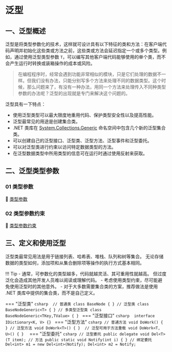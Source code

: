 # 泛型

## 一、泛型概述

泛型是将类型参数化的技术，这样就可设计具有以下特征的类和方法：在客户端代码声明并初始化这些类或方法之前，这些类或方法会延迟指定一个或多个类型。例如，通过使用泛型类型参数 `T`，可以编写其他客户端代码能够使用的单个类，而不会产生运行时转换或装箱操作的成本或风险。

>在编程程序时，经常会遇到功能非常相似的模块，只是它们处理的数据不一样。但我们没有办法，只能分别写多个方法来处理不同的数据类型。这个时候，那么问题来了，有没有一种办法，用同一个方法来处理传入不同种类型参数的办法呢？泛型的出现就是专门来解决这个问题的。

泛型具有一下特点：

-   使用泛型类型可以最大限度地重用代码、保护类型安全性以及提高性能。
-   泛型最常见的用途是创建集合类。
-   .NET 类库在 [System.Collections.Generic](https://learn.microsoft.com/zh-cn/dotnet/api/system.collections.generic) 命名空间中包含几个新的泛型集合类。 
-   可以创建自己的泛型接口、泛型类、泛型方法、泛型事件和泛型委托。
-   可以对泛型类进行约束以访问特定数据类型的方法。
-   在泛型数据类型中所用类型的信息可在运行时通过使用反射来获取。

## 二、泛型类型参数
### 01 类型参数
:link: [类型参数](https://learn.microsoft.com/zh-cn/dotnet/csharp/programming-guide/generics/generic-type-parameters)
### 02 类型参数约束
:link: [类型参数约束](https://learn.microsoft.com/zh-cn/dotnet/csharp/programming-guide/generics/constraints-on-type-parameters) 

## 三、定义和使用泛型
泛型类最常见用法是用于链接列表、哈希表、堆栈、队列和树等集合。 无论存储数据的类型如何，添加项和从集合删除项等操作的执行方式基本相同。

!!! Tip
	-  通常，可参数化的类型越多，代码就越灵活、其可重用性就越高。 但过度泛化会造成其他开发人员难以阅读或理解代码。
	- 考虑使用类型约束，尽可能避免使用泛型时的其他意外。
	- 对于大多数需要集合类的方案，推荐做法是使用 .NET 类库中提供的集合类，而不是自己定义。

=== "泛型类"
	```csharp 
	// 普通类
	class BaseNode { }
	// 泛型类
	class BaseNodeGeneric<T> { }
	// 多类型泛型类
	class BaseNodeGeneric<TKey,TValue> { }
	```
=== "泛型接口"
	```csharp 
	interface IDictionary<K, V> {}
	```
=== "泛型方法"
	```csharp
	// 普通方法
	void DoWork() { }
	// 泛型方法
	void DoWork<T>() { } 
	// 泛型可用于方法重载
	void DoWork<T, U>() { } 
	```
=== "泛型委托"
	```csharp
	// 泛型委托
	public delegate void Del<T>(T item);
	// 方法
	public static void Notify(int i) { }
	// 绑定委托
	Del<int> m1 = new Del<int>(Notify);
	Del<int> m2 = Notify;
	```

